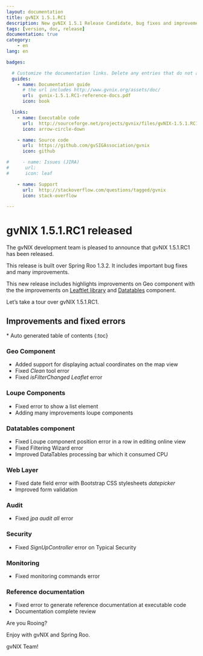 ```yaml
---
layout: documentation
title: gvNIX 1.5.1.RC1
description: New gvNIX 1.5.1 Release Candidate, bug fixes and improvements
tags: [version, doc, release]
documentation: true
category:
    - en
lang: en

badges:

  # Customize the documentation links. Delete any entries that do not apply.
  guides:
    - name: Documentation guide
      # the url includes http://www.gvnix.org/assets/doc/
      url:  gvnix-1.5.1.RC1-reference-docs.pdf
      icon: book

  links:
    - name: Executable code
      url:  http://sourceforge.net/projects/gvnix/files/gvNIX-1.5.1.RC1.zip/download
      icon: arrow-circle-down

    - name: Source code
      url:  https://github.com/gvSIGAssociation/gvnix
      icon: github

#     - name: Issues (JIRA)
#      url:
#      icon: leaf

    - name: Support
      url:  http://stackoverflow.com/questions/tagged/gvnix
      icon: stack-overflow

---
```


# gvNIX 1.5.1.RC1 released

The gvNIX development team is pleased to announce that gvNIX 1.5.1.RC1 has
been released.

This release is built over Spring Roo 1.3.2. It includes important bug
fixes and many improvements.

This new release includes highlights improvements on Geo component with the
the improvements on [Leaftlet library](http://leafletjs.com/)
and [Datatables](https://www.datatables.net/) component.

Let’s take a tour over gvNIX 1.5.1.RC1.


## Improvements and fixed errors

<section id="table-of-contents" class="toc">
<div id="drawer" markdown="1">
*  Auto generated table of contents
{:toc}
</div>
</section><!-- /#table-of-contents -->


### Geo Component

* Added support for displaying actual coordinates on the map view
* Fixed _Clean_ tool error
* Fixed _isFilterChanged_ _Leaflet_ error

### Loupe Components

* Fixed error to show a list element
* Adding many improvements loupe components

### Datatables component

* Fixed Loupe component position error in a row in editing online view
* Fixed Filtering Wizard error
* Improved DataTables processing bar which it consumed CPU

### Web Layer

* Fixed date field error with Bootstrap CSS stylesheets _datepicker_
* Improved form validation

### Audit

* Fixed _jpa audit all_ error

### Security

* Fixed _SignUpController_ error on Typical Security

### Monitoring

* Fixed monitoring commands error

### Reference documentation

* Fixed error to generate reference documentation at executable code
* Documentation complete review


Are you Rooing?

Enjoy with gvNIX and Spring Roo.

gvNIX Team!


